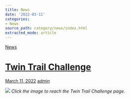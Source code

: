 ```yaml
---
title: News
date: '2022-03-11'
categories:
- News
source_path: category/news/index.html
extracted_mode: article
---
```

[News](/news/)

# [Twin Trail Challenge](/news/twin-trail-challenge/)

[March 11, 2022](/news/twin-trail-challenge/) [admin](author/admin/)

[![](/assets/images/2022/03/Twin-Trail-banner-1024x999.jpg)](twin-trail-challenge/)
_Click the image to reach the Twin Trail Challenge page._
